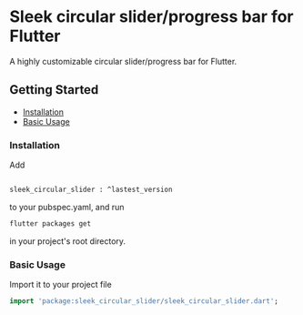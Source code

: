 # Sleek circular slider/progress bar for Flutter

A highly customizable circular slider/progress bar for Flutter.

## Getting Started

- [Installation](#installation)
- [Basic Usage](#basic-usage)

### Installation

Add

```bash

sleek_circular_slider : ^lastest_version

```

to your pubspec.yaml, and run

```bash
flutter packages get
```

in your project's root directory.

### Basic Usage


Import it to your project file

```dart
import 'package:sleek_circular_slider/sleek_circular_slider.dart';
```